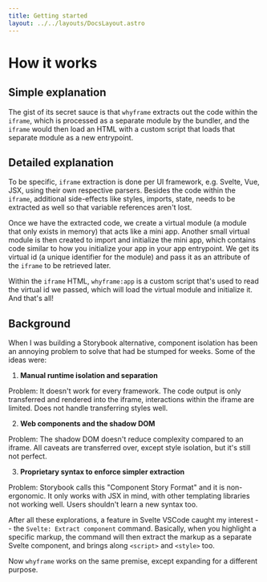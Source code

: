 ```yaml
---
title: Getting started
layout: ../../layouts/DocsLayout.astro
---
```


# How it works

## Simple explanation

The gist of its secret sauce is that `whyframe` extracts out the code within the `iframe`, which is processed as a separate module by the bundler, and the `iframe` would then load an HTML with a custom script that loads that separate module as a new entrypoint.

## Detailed explanation

To be specific, `iframe` extraction is done per UI framework, e.g. Svelte, Vue, JSX, using their own respective parsers. Besides the code within the `iframe`, additional side-effects like styles, imports, state, needs to be extracted as well so that variable references aren't lost.

Once we have the extracted code, we create a virtual module (a module that only exists in memory) that acts like a mini app. Another small virtual module is then created to import and initialize the mini app, which contains code similar to how you initialize your app in your app entrypoint. We get its virtual id (a unique identifier for the module) and pass it as an attribute of the `iframe` to be retrieved later.

Within the `iframe` HTML, `whyframe:app` is a custom script that's used to read the virtual id we passed, which will load the virtual module and initialize it. And that's all!

## Background

When I was building a Storybook alternative, component isolation has been an annoying problem to solve that had be stumped for weeks. Some of the ideas were:

1. **Manual runtime isolation and separation**

Problem: It doesn't work for every framework. The code output is only transferred and rendered into the iframe, interactions within the iframe are limited. Does not handle transferring styles well.

2. **Web components and the shadow DOM**

Problem: The shadow DOM doesn't reduce complexity compared to an iframe. All caveats are transferred over, except style isolation, but it's still not perfect.

3. **Proprietary syntax to enforce simpler extraction**

Problem: Storybook calls this "Component Story Format" and it is non-ergonomic. It only works with JSX in mind, with other templating libraries not working well. Users shouldn't learn a new syntax too.

After all these explorations, a feature in Svelte VSCode caught my interest -- the `Svelte: Extract component` command. Basically, when you highlight a specific markup, the command will then extract the markup as a separate Svelte component, and brings along `<script>` and `<style>` too.

Now `whyframe` works on the same premise, except expanding for a different purpose.
